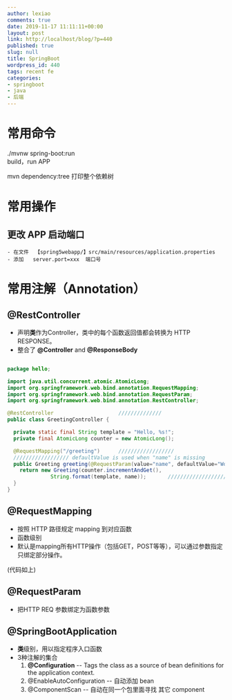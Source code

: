```yaml
---
author: lexiao
comments: true
date: 2019-11-17 11:11:11+00:00
layout: post
link: http://localhost/blog/?p=440
published: true
slug: null
title: SpringBoot
wordpress_id: 440
tags: recent fe
categories:
- springboot
- java
- 后端
---
```


# 常用命令

./mvnw spring-boot:run        
                            build，run APP

mvn dependency:tree
                            打印整个依赖树



# 常用操作

## 更改 APP 启动端口

    - 在文件  【spring5webapp/】src/main/resources/application.properties
    - 添加   server.port=xxx  端口号


# 常用注解（Annotation）

## @RestController 

- 声明**类**作为Controller，类中的每个函数返回值都会转换为 HTTP RESPONSE。
- 整合了  **@Controller** and **@ResponseBody** 

```java

package hello;

import java.util.concurrent.atomic.AtomicLong;
import org.springframework.web.bind.annotation.RequestMapping;
import org.springframework.web.bind.annotation.RequestParam;
import org.springframework.web.bind.annotation.RestController;

@RestController                     //////////////
public class GreetingController {

  private static final String template = "Hello, %s!";
  private final AtomicLong counter = new AtomicLong();

  @RequestMapping("/greeting")      //////////////////
  ////////////////// defaultValue is used when "name" is missing
  public Greeting greeting(@RequestParam(value="name", defaultValue="World") String name) {                 /////////////////////////
    return new Greeting(counter.incrementAndGet(),
              String.format(template, name));       ///////////////////
  }
}

```

## @RequestMapping 

- 按照 HTTP 路径规定 mapping 到对应函数
- 函数级别
- 默认是mapping所有HTTP操作（包括GET，POST等等），可以通过参数指定只绑定部分操作。

(代码如上)


## @RequestParam

- 把HTTP REQ 参数绑定为函数参数


## @SpringBootApplication

- **类**级别，用以指定程序入口函数
- 3种注解的集合
  1. **@Configuration** -- Tags the class as a source of bean definitions for the application context.
  2. @EnableAutoConfiguration -- 自动添加 bean
  3. @ComponentScan -- 自动在同一个包里面寻找 其它 component









